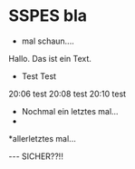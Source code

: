 # SSPES bla

- mal schaun....

Hallo. Das ist ein Text.

- Test Test


20:06 test
20:08 test
20:10 test

- Nochmal ein letztes mal...
- 
*allerletztes mal...

--- SICHER??!!
